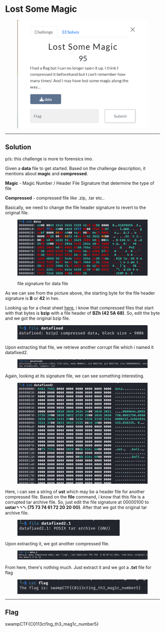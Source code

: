 # Lost Some Magic

<figure><img src="../../../.gitbook/assets/image (1).png" alt=""><figcaption></figcaption></figure>

***

## Solution

p/s: this challenge is more to forensics imo.

Given a **data** file to get started. Based on the challenge description, it mentions about **magic** and **compressed**.

**Magic** - Magic Number / Header File Signature that determine the type of file

**Compressed** - compressed file like .zip, .tar etc..

Basically, we need to change the file header signature to revert to the original file.

<figure><img src="../../../.gitbook/assets/image (2).png" alt=""><figcaption><p>file signature for data file</p></figcaption></figure>

As we can see from the picture above, the starting byte for the file header signature is **B** or **42** in hex.

Looking up for a cheat sheet [here](https://en.wikipedia.org/wiki/List\_of\_file\_signatures), i know that compressed files that start with that bytes is **bzip** with a file header of **BZh (42 5A 68)**. So, edit the byte and we got the original bzip file.

<figure><img src="../../../.gitbook/assets/image (3).png" alt=""><figcaption></figcaption></figure>

Upon extracting that file, we retrieve another corrupt file which i named it datafixed2.

<figure><img src="../../../.gitbook/assets/image (4).png" alt=""><figcaption></figcaption></figure>

Again, looking at its signature file, we can see something interesting.

<figure><img src="../../../.gitbook/assets/image (5).png" alt=""><figcaption></figcaption></figure>

Here, i can see a string of **ust** which may be a header file for another compressed file. Based on the **file** command, i know that this file is a corrupted tar archive file. So, just edit the file signature at 00000100 to **ustar␠␠␀ (75 73 74 61 72 20 20 00)**. After that we got the original tar archive file.

<figure><img src="../../../.gitbook/assets/image (6).png" alt=""><figcaption></figcaption></figure>

Upon extracting it, we got another compressed file.

<figure><img src="../../../.gitbook/assets/image (7).png" alt=""><figcaption></figcaption></figure>

From here, there's nothing much. Just extract it and we got a **.txt** file for flag

<figure><img src="../../../.gitbook/assets/image (8).png" alt=""><figcaption></figcaption></figure>

***

## Flag

swampCTF{C0113ct1ng\_th3\_mag1c\_number5}
